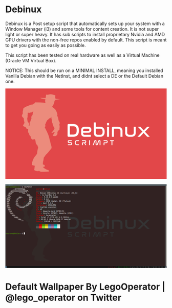 # Debinux



Debinux is a Post setup script that automatically sets up your system with a Window Manager (i3) and some tools for content creation.
It is not super light or super heavy.
It has sub scripts to install proprietary Nvidia and AMD GPU drivers with the non-free repos enabled by default. This script is meant to get you going
as easily as possible.

This script has been tested on real hardware as well as a Virtual Machine (Oracle VM Virtual Box).


NOTICE: This should be run on a MINIMAL INSTALL, meaning you installed Vanilla Debian with the NetInst, and didnt select a DE or the Default Debian one.


![name-of-you-image](https://github.com/YourPalTaika/Debinux/blob/main/screenshots/debinux.png?raw=true)

![name-of-you-image](https://github.com/YourPalTaika/Debinux/blob/main/screenshots/Debinux%20Sys%20Info.png?raw=true)

# Default Wallpaper By LegoOperator | @lego_operator on Twitter

